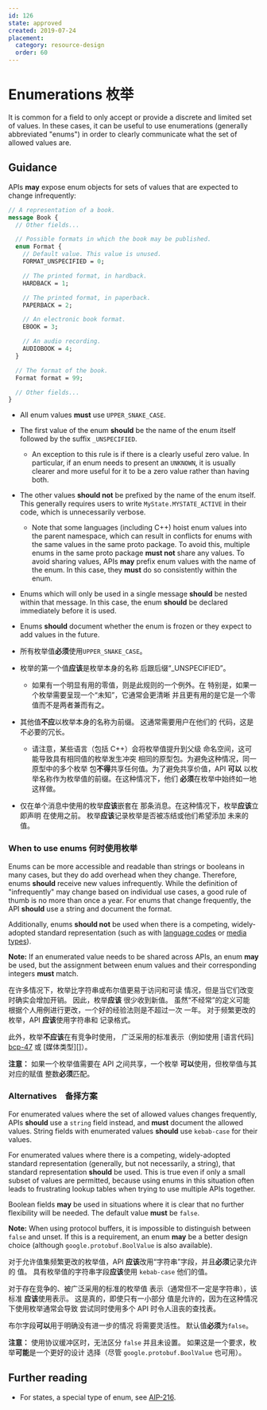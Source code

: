 ```yaml
---
id: 126
state: approved
created: 2019-07-24
placement:
  category: resource-design
  order: 60
---
```


# Enumerations 枚举

It is common for a field to only accept or provide a discrete and limited set
of values. In these cases, it can be useful to use enumerations (generally
abbreviated "enums") in order to clearly communicate what the set of allowed
values are.

## Guidance

APIs **may** expose enum objects for sets of values that are expected to change
infrequently:

```proto
// A representation of a book.
message Book {
  // Other fields...

  // Possible formats in which the book may be published.
  enum Format {
    // Default value. This value is unused.
    FORMAT_UNSPECIFIED = 0;

    // The printed format, in hardback.
    HARDBACK = 1;

    // The printed format, in paperback.
    PAPERBACK = 2;

    // An electronic book format.
    EBOOK = 3;

    // An audio recording.
    AUDIOBOOK = 4;
  }

  // The format of the book.
  Format format = 99;

  // Other fields...
}
```

- All enum values **must** use `UPPER_SNAKE_CASE`.
- The first value of the enum **should** be the name of the enum itself
  followed by the suffix `_UNSPECIFIED`.
  - An exception to this rule is if there is a clearly useful zero value. In
    particular, if an enum needs to present an `UNKNOWN`, it is usually clearer
    and more useful for it to be a zero value rather than having both.
- The other values **should not** be prefixed by the name of the enum itself.
  This generally requires users to write `MyState.MYSTATE_ACTIVE` in their
  code, which is unnecessarily verbose.
  - Note that some languages (including C++) hoist enum values into the parent
    namespace, which can result in conflicts for enums with the same values in
    the same proto package. To avoid this, multiple enums in the same proto
    package **must not** share any values. To avoid sharing values, APIs
    **may** prefix enum values with the name of the enum. In this case, they
    **must** do so consistently within the enum.
- Enums which will only be used in a single message **should** be nested within
  that message. In this case, the enum **should** be declared immediately
  before it is used.
- Enums **should** document whether the enum is frozen or they expect to add
  values in the future.

- 所有枚举值**必须**使用`UPPER_SNAKE_CASE`。
- 枚举的第一个值**应该**是枚举本身的名称
  后跟后缀“_UNSPECIFIED”。
  - 如果有一个明显有用的零值，则是此规则的一个例外。在
    特别是，如果一个枚举需要呈现一个“未知”，它通常会更清晰
    并且更有用的是它是一个零值而不是两者兼而有之。
- 其他值**不应**以枚举本身的名称为前缀。
  这通常需要用户在他们的
  代码，这是不必要的冗长。
  - 请注意，某些语言（包括 C++）会将枚举值提升到父级
    命名空间，这可能导致具有相同值的枚举发生冲突
    相同的原型包。为避免这种情况，同一原型中的多个枚举
    包**不得**共享任何值。为了避免共享价值，API
    **可以** 以枚举名称作为枚举值的前缀。在这种情况下，他们
    **必须**在枚举中始终如一地这样做。
- 仅在单个消息中使用的枚举**应该**嵌套在
  那条消息。在这种情况下，枚举**应该**立即声明
  在使用之前。
  枚举**应该**记录枚举是否被冻结或他们希望添加
   未来的值。


### When to use enums 何时使用枚举

Enums can be more accessible and readable than strings or booleans in many
cases, but they do add overhead when they change. Therefore, enums **should**
receive new values infrequently. While the definition of "infrequently" may
change based on individual use cases, a good rule of thumb is no more than once
a year. For enums that change frequently, the API **should** use a string and
document the format.

Additionally, enums **should not** be used when there is a competing,
widely-adopted standard representation (such as with [language codes][bcp-47]
or [media types][]).

**Note:** If an enumerated value needs to be shared across APIs, an enum
**may** be used, but the assignment between enum values and their corresponding
integers **must** match.

在许多情况下，枚举比字符串或布尔值更易于访问和可读
情况，但是当它们改变时确实会增加开销。 因此，枚举**应该**
很少收到新值。 虽然“不经常”的定义可能
根据个人用例进行更改，一个好的经验法则是不超过一次
一年。 对于频繁更改的枚举，API **应该**使用字符串和
记录格式。

此外，枚举**不应该**在有竞争时使用，
广泛采用的标准表示（例如使用 [语言代码] [bcp-47]
或 [媒体类型][]）。

**注意：** 如果一个枚举值需要在 API 之间共享，一个枚举
**可以**使用，但枚举值与其对应的赋值
整数**必须**匹配。

### Alternatives　备择方案

For enumerated values where the set of allowed values changes frequently, APIs
**should** use a `string` field instead, and **must** document the allowed
values. String fields with enumerated values **should** use `kebab-case` for
their values.

For enumerated values where there is a competing, widely-adopted standard
representation (generally, but not necessarily, a string), that standard
representation **should** be used. This is true even if only a small subset of
values are permitted, because using enums in this situation often leads to
frustrating lookup tables when trying to use multiple APIs together.

Boolean fields **may** be used in situations where it is clear that no further
flexibility will be needed. The default value **must** be `false`.

**Note:** When using protocol buffers, it is impossible to distinguish between
`false` and unset. If this is a requirement, an enum **may** be a better design
choice (although `google.protobuf.BoolValue` is also available).

对于允许值集频繁更改的枚举值，API
**应该**改用“字符串”字段，并且**必须**记录允许的
值。 具有枚举值的字符串字段**应该**使用 `kebab-case`
他们的值。

对于存在竞争的、被广泛采用的标准的枚举值
表示（通常但不一定是字符串），该标准
**应该**使用表示。 这是真的，即使只有一小部分
值是允许的，因为在这种情况下使用枚举通常会导致
尝试同时使用多个 API 时令人沮丧的查找表。

布尔字段**可以**用于明确没有进一步的情况
将需要灵活性。 默认值**必须**为`false`。

**注意：** 使用协议缓冲区时，无法区分
`false` 并且未设置。 如果这是一个要求，枚举**可能**是一个更好的设计
选择（尽管 `google.protobuf.BoolValue` 也可用）。

## Further reading

- For states, a special type of enum, see [AIP-216][].

[aip-216]: ./0216.md
[bcp-47]: https://en.wikipedia.org/wiki/IETF_language_tag
[media types]: https://en.wikipedia.org/wiki/Media_type
